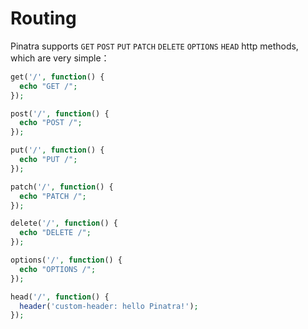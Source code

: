 # Routing

Pinatra supports `GET` `POST` `PUT` `PATCH` `DELETE` `OPTIONS` `HEAD` http methods, which are very simple：

```php
get('/', function() {
  echo "GET /";
});

post('/', function() {
  echo "POST /";
});

put('/', function() {
  echo "PUT /";
});

patch('/', function() {
  echo "PATCH /";
});

delete('/', function() {
  echo "DELETE /";
});

options('/', function() {
  echo "OPTIONS /";
});

head('/', function() {
  header('custom-header: hello Pinatra!');
});
```